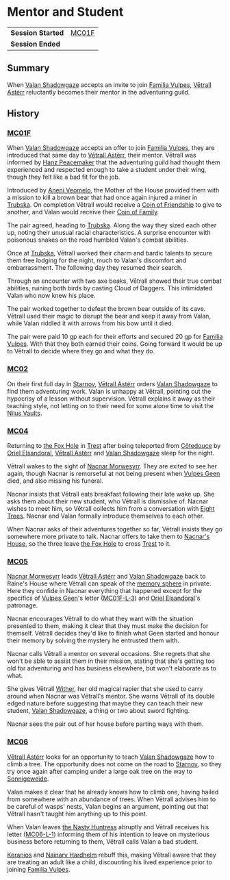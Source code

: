 # Mentor and Student

|||
| --- | --- |
| **Session Started** | [MC01F](../sessions/MC01F.md) | storyline.2
| **Session Ended** | |

## Summary

When [Valan Shadowgaze](../characters/valan-shadowgaze.md) accepts an invite to join [Familia Vulpes](../organisations/familia-vulpes.md), [Vētrall Astérr](../characters/vetrall-asterr.md) reluctantly becomes their mentor in the adventuring guild.

## History

### [MC01F](../sessions/MC01F.md)

When [Valan Shadowgaze](../characters/valan-shadowgaze.md) accepts an offer to join [Familia Vulpes](../organisations/familia-vulpes.md), they are introduced that same day to [Vētrall Astérr](../characters/vetrall-asterr.md), their mentor. Vētrall was informed by [Hanz Peacemaker](../characters/hanz-peacemaker.md) that the adventuring guild had thought them experienced and respected enough to take a student under their wing, though they felt like a bad fit for the job.

Introduced by [Aneni Veomelo](../characters/aneni-veomelo.md), the Mother of the House provided them with a mission to kill a brown bear that had once again injured a miner in [Trubska](../places/villages/trubska.md). On completion Vētrall would receive a [Coin of Friendship](../items/coin-of-friendship.md) to give to another, and Valan would receive their [Coin of Family](../items/coin-of-family.md).

The pair agreed, heading to [Trubska](../places/villages/trubska.md). Along the way they sized each other up, noting their unusual racial characteristics. A surprise encounter with poisonous snakes on the road humbled Valan's combat abilities.

Once at [Trubska](../places/villages/trubska.md), Vētrall worked their charm and bardic talents to secure them free lodging for the night, much to Valan's discomfort and embarrassment. The following day they resumed their search.

Through an encounter with two axe beaks, Vētrall showed their true combat abilities, ruining both birds by casting Cloud of Daggers. This intimidated Valan who now knew his place.

The pair worked together to defeat the brown bear outside of its cave. Vētrall used their magic to disrupt the bear and keep it away from Valan, while Valan riddled it with arrows from his bow until it died.

The pair were paid 10 gp each for their efforts and secured 20 gp for [Familia Vulpes](../organisations/familia-vulpes.md). With that they both earned their coins. Going forward it would be up to Vētrall to decide where they go and what they do.

### [MC02](../sessions/MC02.md)

On their first full day in [Starnov](../places/cities/starnov.md), [Vētrall Astérr](../characters/vetrall-asterr.md) orders [Valan Shadowgaze](../characters/valan-shadowgaze.md) to find them adventuring work. Valan is unhappy at Vētrall, pointing out the hypocrisy of a lesson without supervision. Vētrall explains it away as their teaching style, not letting on to their need for some alone time to visit the [Nilus Vaults](../places/buildings/government/nilus-vaults.md).

### [MC04](../sessions/MC04.md)

Returning to [the Fox Hole](../places/buildings/the-fox-hole.md) in [Trest](../places/towns/trest.md) after being teleported from [Côtedouce](../places/towns/cotedouce.md) by [Oriel Elsandoral](../characters/oriel-elsandoral.md), [Vētrall Astérr](../characters/vetrall-asterr.md) and [Valan Shadowgaze](../characters/valan-shadowgaze.md) sleep for the night.

Vētrall wakes to the sight of [Nacnar Morwesyrr](../characters/nacnar-morwesyrr.md). They are exited to see her again, though Nacnar is remorseful at not being present when [Vulpes Geen](../characters/vulpes-geen.md) died, and also missing his funeral.

Nacnar insists that Vētrall eats breakfast following their late wake up. She asks them about their new student, who Vētrall is dismissive of. Nacnar wishes to meet him, so Vētrall collects him from a conversation with [Eight Trees](../characters/eight-trees.md). Nacnar and Valan formally introduce themselves to each other.

When Nacnar asks of their adventures together so far, Vētrall insists they go somewhere more private to talk. Nacnar offers to take them to [Nacnar's House](../places/buildings/houses/nacnars-house.md), so the three leave [the Fox Hole](../places/buildings/the-fox-hole.md) to cross [Trest](../places/towns/trest.md) to it.

### [MC05](../sessions/MC05.md)

[Nacnar Morwesyrr](../characters/nacnar-morwesyrr.md) leads [Vētrall Astérr](../characters/vetrall-asterr.md) and [Valan Shadowgaze](../characters/valan-shadowgaze.md) back to Raine's House where Vētrall can speak of the [memory sphere](../items/artifacts-of-oonar/memory-spheres/memory-sphere.md) in private. Here they confide in Nacnar everything that happened except for the specifics of [Vulpes Geen](../characters/vulpes-geen.md)'s letter ([MC01F-L-3](../letters/MC01F-L-3.md)) and [Oriel Elsandoral](../characters/oriel-elsandoral.md)'s patronage.

Nacnar encourages Vētrall to do what they want with the situation presented to them, making it clear that they must make the decision for themself. Vētrall decides they'd like to finish what Geen started and honour their memory by solving the mystery he entrusted them with.

Nacnar calls Vētrall a mentor on several occasions. She regrets that she won't be able to assist them in their mission, stating that she's getting too old for adventuring and has business elsewhere, but won't elaborate as to what.

She gives Vētrall [Wither](../items/magic/wither.md), her old magical rapier that she used to carry around when Nacnar was Vētrall's mentor. She warns Vētrall of its double edged nature before suggesting that maybe they can teach their new student, [Valan Shadowgaze](../characters/valan-shadowgaze.md), a thing or two about sword fighting.

Nacnar sees the pair out of her house before parting ways with them.

### [MC06](../sessions/MC06.md)

[Vētrall Astérr](../characters/vetrall-asterr.md) looks for an opportunity to teach [Valan Shadowgaze](../characters/valan-shadowgaze.md) how to climb a tree. The opportunity does not come on the road to [Starnov](../places/cities/starnov.md), so they try once again after camping under a large oak tree on the way to [Sonnigeweide](../places/villages/sonnigeweide.md).

Valan makes it clear that he already knows how to climb one, having hailed from somewhere with an abundance of trees. When Vētrall advises him to be careful of wasps' nests, Valan begins an argument, pointing out that Vētrall hasn't taught him anything up to this point.

When Valan leaves [the Nasty Huntress](../places/buildings/inns-taverns/the-nasty-huntress.md) abruptly and Vētrall receives his letter ([MC06-L-1](../letters/MC06-L-1.md)) informing them of his intention to leave on mysterious business before returning to them, Vētrall calls Valan a bad student.

[Keranios](../characters/keranios.md) and [Nainarv Hardhelm](../characters/nainarv-hardhelm.md) rebuff this, making Vētrall aware that they are treating an adult like a child, discounting his lived experience prior to joining [Familia Vulpes](../organisations/familia-vulpes.md).
